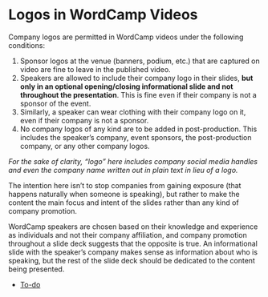 # Logos in WordCamp Videos

Company logos are permitted in WordCamp videos under the following conditions:

1.  Sponsor logos at the venue (banners, podium, etc.) that are captured on video are fine to leave in the published video.
2.  Speakers are allowed to include their company logo in their slides, **but only in an optional opening/closing informational slide and not throughout the presentation**. This is fine even if their company is not a sponsor of the event.
3.  Similarly, a speaker can wear clothing with their company logo on it, even if their company is not a sponsor.
4.  No company logos of any kind are to be added in post-production. This includes the speaker’s company, event sponsors, the post-production company, or any other company logos.

*For the sake of clarity, “logo” here includes company social media handles and even the company name written out in plain text in lieu of a logo.*

The intention here isn’t to stop companies from gaining exposure (that happens naturally when someone is speaking), but rather to make the content the main focus and intent of the slides rather than any kind of company promotion.

WordCamp speakers are chosen based on their knowledge and experience as individuals and not their company affiliation, and company promotion throughout a slide deck suggests that the opposite is true. An informational slide with the speaker’s company makes sense as information about who is speaking, but the rest of the slide deck should be dedicated to the content being presented.

*   [To-do](# "To-do")